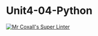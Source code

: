 # Unit4-04-Python
[![Mr Coxall's Super Linter](https://github.com/ICS3U-Programming-Tomi-O/Unit4-04-Python/workflows/Mr%20Coxall's%20Super%20Linter/badge.svg)](https://github.com/ICS3U-Programming-Tomi-O/Unit4-04-Python/actions/)
